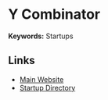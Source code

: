 # Y Combinator

**Keywords:** Startups

## Links

- [Main Website](https://ycombinator.com/)
- [Startup Directory](https://ycombinator.com/companies?tags=Open%20Source)

